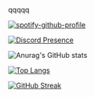 qqqqq

[![spotify-github-profile](https://spotify-github-profile.vercel.app/api/view?uid=223arjkxkysohw4c6pfetcori&cover_image=true&theme=compact&show_offline=true&background_color=121212&interchange=false)](https://spotify-github-profile.vercel.app/api/view?uid=223arjkxkysohw4c6pfetcori&redirect=true)

[![Discord Presence](https://lanyard.cnrad.dev/api/450083541997584386?idleMessage=xao%20pescao.&hideProfile=false&hideBadges=false&hideTimestamp=false&hideStatus=true&hideDiscrim=true)](https://discord.com/users/450083541997584386)

![Anurag's GitHub stats](https://github-readme-stats.vercel.app/api?username=krzzlpzz&count_private=true&show_icons=true&theme=apprentice)

[![Top Langs](https://github-readme-stats.vercel.app/api/top-langs/?username=krzzlpzz&hide_progress=false&layout=compact&theme=apprentice)](https://github.com/anuraghazra/github-readme-stats)

[![GitHub Streak](https://github-readme-streak-stats.herokuapp.com?user=krzzlpzz&theme=highcontrast&hide_border=true&locale=es&fire=EB5454)](https://git.io/streak-stats)
